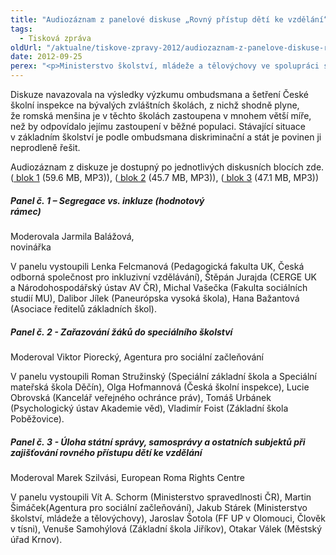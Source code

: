 ```yaml
---
title: "Audiozáznam z panelové diskuse „Rovný přístup dětí ke vzdělání“"
tags:
  - Tisková zpráva
oldUrl: "/aktualne/tiskove-zpravy-2012/audiozaznam-z-panelove-diskuse-rovny-pristup-deti-ke-vzdelani"
date: 2012-09-25
perex: "<p>Ministerstvo školství, mládeže a tělovýchovy ve spolupráci s vládní zmocněnkyní pro lidská práva a veřejným ochráncem práv uspořádalo dne 20. září 2012 v Praze panelovou diskuzi „Rovný přístup dětí ke vzdělání“. </p>"
---
```


<!-- imported from the old website -->

<p>Diskuze navazovala na výsledky výzkumu ombudsmana a šetření České školní inspekce na bývalých zvláštních školách, z nichž shodně plyne, že romská menšina je v těchto školách zastoupena v mnohem větší míře, než by odpovídalo jejímu zastoupení v běžné populaci. Stávající situace v základním školství je podle ombudsmana diskriminační a stát je povinen ji neprodleně řešit.</p><p>Audiozáznam z diskuze je dostupný po jednotlivých diskusních blocích zde. (<a title="Otevření do nového okna" href="/uploads-import/DISKRIMINACE/aktuality/20.9.2012_Prssva_dYtyte_I..MP3" target="_blank"><img alt="" src="https://www.ochrance.cz/typo3/ext/od_linkdesc/icons/mp3.gif" class="od_linkdesc_icon" /> blok 1</a> (59.6 MB, MP3)), (<a title="Otevření do nového okna" href="/uploads-import/DISKRIMINACE/aktuality/20.9.2012_Prssva_dYtyte_II..MP3" target="_blank"><img alt="" src="https://www.ochrance.cz/typo3/ext/od_linkdesc/icons/mp3.gif" class="od_linkdesc_icon" /> blok 2</a> (45.7 MB, MP3)), (<a title="Otevření do nového okna" href="/uploads-import/DISKRIMINACE/aktuality/20.9.2012_Prssva_dYtyte_III..MP3" target="_blank"><img alt="" src="https://www.ochrance.cz/typo3/ext/od_linkdesc/icons/mp3.gif" class="od_linkdesc_icon" /> blok 3</a> (47.1 MB, MP3))</p><h5>Panel č. 1 – Segregace vs. inkluze (hodnotový rámec)                                                               </h5><p>Moderovala Jarmila Balážová, novinářka                                                                                             </p><p>V panelu vystoupili Lenka Felcmanová (Pedagogická fakulta UK, Česká odborná společnost pro inkluzivní vzdělávání), Štěpán Jurajda (CERGE UK a Národohospodářský ústav AV ČR), Michal Vašečka (Fakulta sociálních studií MU), Dalibor Jílek (Paneurópska vysoká škola), Hana Bažantová (Asociace ředitelů základních škol). </p><h5>Panel č. 2 - Zařazování žáků do speciálního školství</h5><p>Moderoval Viktor Piorecký, Agentura pro sociální začleňování</p><p>V panelu vystoupili Roman Stružinský (Speciální základní škola a Speciální mateřská škola Děčín), Olga Hofmannová (Česká školní inspekce), Lucie Obrovská (Kancelář veřejného ochránce práv), Tomáš Urbánek (Psychologický ústav Akademie věd), Vladimír Foist (Základní škola Poběžovice).</p><h5>Panel č. 3 - Úloha státní správy, samosprávy a ostatních subjektů při zajišťování rovného přístupu dětí ke vzdělání</h5><p>Moderoval Marek Szilvási, European Roma Rights Centre</p><p>V panelu vystoupili Vít A. Schorm (Ministerstvo spravedlnosti ČR), Martin Šimáček(Agentura pro sociální začleňování), Jakub Stárek (Ministerstvo školství, mládeže a tělovýchovy), Jaroslav Šotola (FF UP v Olomouci, Člověk v tísni), Venuše Samohýlová (Základní škola Jiříkov), Otakar Válek (Městský úřad Krnov).</p>
